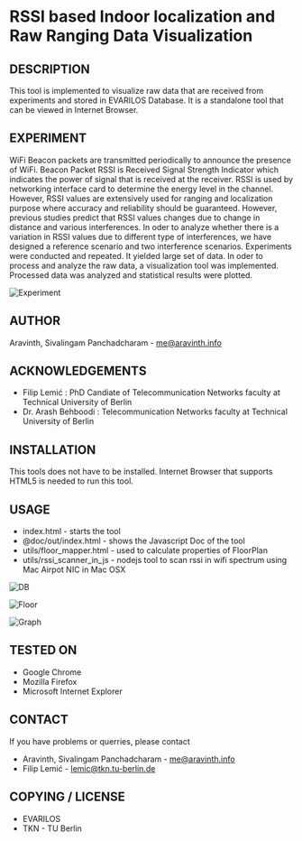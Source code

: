 RSSI based Indoor localization and Raw Ranging Data Visualization
==================================================================

DESCRIPTION
--------------------------------------
This tool is implemented to visualize raw data that are received from experiments and stored in EVARILOS Database. It is a standalone tool that can be viewed in Internet Browser. 

EXPERIMENT
--------------------------------------
WiFi Beacon packets are transmitted periodically to announce the presence of WiFi. Beacon Packet RSSI is Received Signal Strength Indicator which indicates the power of signal that is received at the receiver. RSSI is used by networking interface card to determine the energy level in the channel. However, RSSI values are extensively used for ranging and localization purpose where accuracy and reliability should be guaranteed. However, previous studies predict that RSSI values changes due to change in distance and various interferences. In oder to analyze whether there is a variation in RSSI values due to different type of interferences, we have designed a reference scenario and two interference scenarios. Experiments were conducted and repeated. It yielded large set of data. In oder to process and analyze the raw data, a visualization tool was implemented. Processed data was analyzed and statistical results were plotted.

![Experiment](https://raw.githubusercontent.com/AravinthPanch/rssi/master/Documentation/4_Report/Images/evari.png "Experiment")

AUTHOR
--------------------------------------
Aravinth, Sivalingam Panchadcharam - <me@aravinth.info>

ACKNOWLEDGEMENTS
--------------------------------------
- Filip Lemić : PhD Candiate of Telecommunication Networks faculty at Technical University of Berlin 
- Dr. Arash Behboodi : Telecommunication Networks faculty at Technical University of Berlin

INSTALLATION
--------------------------------------
This tools does not have to be installed. Internet Browser that supports HTML5 is needed to run this tool. 

USAGE
--------------------------------------
- index.html - starts the tool 
- @doc/out/index.html - shows the Javascript Doc of the tool
- utils/floor_mapper.html - used to calculate properties of FloorPlan
- utils/rssi_scanner_in_js - nodejs tool to scan rssi in wifi spectrum using Mac Airpot NIC in Mac OSX

![DB](https://raw.githubusercontent.com/AravinthPanch/rssi/master/Documentation/4_Report/Images/tool_db.png "DB")

![Floor](https://raw.githubusercontent.com/AravinthPanch/rssi/master/Documentation/4_Report/Images/tool_floor.png "Floor")

![Graph](https://raw.githubusercontent.com/AravinthPanch/rssi/master/Documentation/4_Report/Images/tool_graph.png "Graph")

TESTED ON
--------------------------------------
- Google Chrome
- Mozilla Firefox
- Microsoft Internet Explorer

CONTACT
--------------------------------------
If you have problems or querries, please contact 
- Aravinth, Sivalingam Panchadcharam - <me@aravinth.info>
- Filip Lemić - <lemic@tkn.tu-berlin.de>

COPYING / LICENSE
--------------------------------------
- EVARILOS
- TKN - TU Berlin
